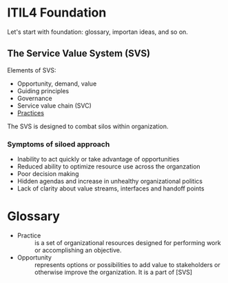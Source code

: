 # ITIL4 Foundation

Let's start with foundation: glossary, importan ideas, and so on.

## The Service Value System (SVS)

Elements of SVS:

* Opportunity, demand, value
* Guiding principles
* Governance
* Service value chain (SVC)
* [Practices](#practice)

The SVS is designed to combat silos within organization.

### Symptoms of siloed approach

* Inability to act quickly or take advantage of opportunities
* Reduced ability to optimize resource use across the organzation
* Poor decision making
* Hidden agendas and increase in unhealthy organizational politics
* Lack of clarity about value streams, interfaces and handoff points

# Glossary

* <dt><a name="practice">Practice</a><dt><dd>is a set of organizational resources designed for performing work or accomplishing an objective.</dd>
* <dt><a name="opportunity">Opportunity</a></dt> <dd>represents options or possibilities to add value to stakeholders or otherwise improve the organization. It is a part of [SVS]</dd>
